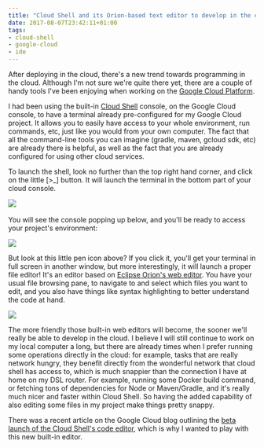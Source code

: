 ```yaml
---
title: "Cloud Shell and its Orion-based text editor to develop in the cloud"
date: 2017-08-07T23:42:11+01:00
tags:
- cloud-shell
- google-cloud
- ide
---
```


After deploying in the cloud, there's a new trend towards programming in the cloud. Although I'm not sure we're quite there yet, there are a couple of handy tools I've been enjoying when working on the [Google Cloud Platform](https://cloud.google.com/).

I had been using the built-in [Cloud Shell](https://cloud.google.com/shell/) console, on the Google Cloud console, to have a terminal already pre-configured for my Google Cloud project. It allows you to easily have access to your whole environment, run commands, etc, just like you would from your own computer. The fact that all the command-line tools you can imagine (gradle, maven, gcloud sdk, etc) are already there is helpful, as well as the fact that you are already configured for using other cloud services.

To launch the shell, look no further than the top right hand corner, and click on the little [>_] button. It will launch the terminal in the bottom part of your cloud console.

![](/img/cloud-shell/cloud-shell-launch.png) 

You will see the console popping up below, and you'll be ready to access your project's environment:

![](/img/cloud-shell/cloud-shell-terminal.png)

But look at this little pen icon above? If you click it, you'll get your terminal in full screen in another window, but more interestingly, it will launch a proper file editor! It's an editor based on [Eclipse Orion's web editor](https://orionhub.org/). You have your usual file browsing pane, to navigate to and select which files you want to edit, and you also have things like syntax highlighting to better understand the code at hand.

![](/img/cloud-shell/cloud-shell-editor.png)

The more friendly those built-in web editors will become, the sooner we'll really be able to develop in the cloud. I believe I will still continue to work on my local computer a long, but there are already times when I prefer running some operations directly in the cloud: for example, tasks that are really network hungry, they benefit directly from the wonderful network that cloud shell has access to, which is much snappier than the connection I have at home on my DSL router. For example, running some Docker build command, or fetching tons of dependencies for Node or Maven/Gradle, and it's really much nicer and faster within Cloud Shell. So having the added capability of also editing some files in my project make things pretty snappy.

There was a recent article on the Google Cloud blog outlining the [beta launch of the Cloud Shell's code editor](https://cloudplatform.googleblog.com/2017/07/Cloud-Shells-code-editor-now-in-beta.html), which is why I wanted to play with this new built-in editor.